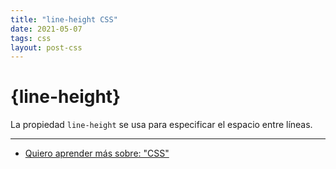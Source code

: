 ```yaml
---
title: "line-height CSS"
date: 2021-05-07
tags: css
layout: post-css
---
```


# {line-height}
La propiedad `line-height` se usa para especificar el espacio entre líneas.

---

- [Quiero aprender más sobre: "CSS"](../00/css)
